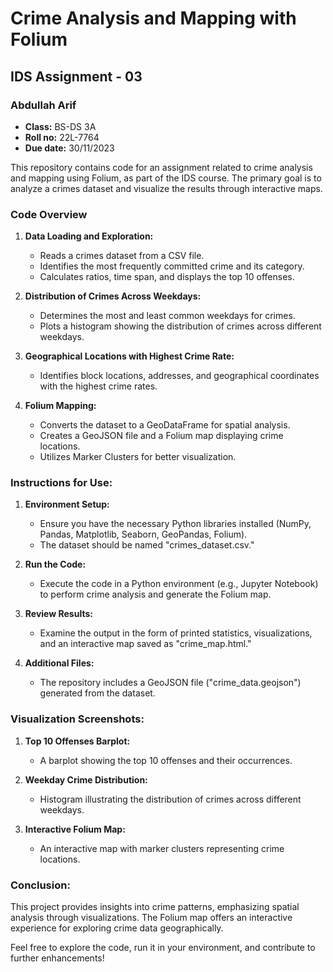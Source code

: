 # Crime Analysis and Mapping with Folium

## IDS Assignment - 03

### Abdullah Arif

- **Class:** BS-DS 3A
- **Roll no:** 22L-7764
- **Due date:** 30/11/2023

This repository contains code for an assignment related to crime analysis and mapping using Folium, as part of the IDS course. The primary goal is to analyze a crimes dataset and visualize the results through interactive maps.

### Code Overview

1. **Data Loading and Exploration:**
   - Reads a crimes dataset from a CSV file.
   - Identifies the most frequently committed crime and its category.
   - Calculates ratios, time span, and displays the top 10 offenses.

2. **Distribution of Crimes Across Weekdays:**
   - Determines the most and least common weekdays for crimes.
   - Plots a histogram showing the distribution of crimes across different weekdays.

3. **Geographical Locations with Highest Crime Rate:**
   - Identifies block locations, addresses, and geographical coordinates with the highest crime rates.

4. **Folium Mapping:**
   - Converts the dataset to a GeoDataFrame for spatial analysis.
   - Creates a GeoJSON file and a Folium map displaying crime locations.
   - Utilizes Marker Clusters for better visualization.

### Instructions for Use:

1. **Environment Setup:**
   - Ensure you have the necessary Python libraries installed (NumPy, Pandas, Matplotlib, Seaborn, GeoPandas, Folium).
   - The dataset should be named "crimes_dataset.csv."

2. **Run the Code:**
   - Execute the code in a Python environment (e.g., Jupyter Notebook) to perform crime analysis and generate the Folium map.

3. **Review Results:**
   - Examine the output in the form of printed statistics, visualizations, and an interactive map saved as "crime_map.html."

4. **Additional Files:**
   - The repository includes a GeoJSON file ("crime_data.geojson") generated from the dataset.

### Visualization Screenshots:

1. **Top 10 Offenses Barplot:**
   - A barplot showing the top 10 offenses and their occurrences.

2. **Weekday Crime Distribution:**
   - Histogram illustrating the distribution of crimes across different weekdays.

3. **Interactive Folium Map:**
   - An interactive map with marker clusters representing crime locations.

### Conclusion:

This project provides insights into crime patterns, emphasizing spatial analysis through visualizations. The Folium map offers an interactive experience for exploring crime data geographically.

Feel free to explore the code, run it in your environment, and contribute to further enhancements!
